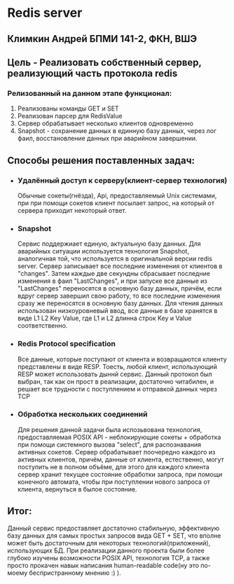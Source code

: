 # Redis server #

## Климкин Андрей БПМИ 141-2, ФКН, ВШЭ ##


## Цель - Реализовать собственный сервер, реализующий часть протокола redis ##

### Релизованный на данном этапе функционал: ###

1. Реализованы команды GET и SET
2. Реализован парсер для RedisValue
3. Сервер обрабатывает несколько клиентов одновременно
4. Snapshot - сохранение данных в единную базу данных, через лог фаил, восстановление данных при аварийном      завершении.


## Способы решения поставленных задач: ##

* ### Удалённый доступ к серверу(клиент-сервер технология) ###
   
   Обычные сокеты(гнёзда), Api, предоставляемый Unix системами, при при помощи сокетов клиент посылает запрос, на который от сервера приходит некоторый ответ. 

* ### Snapshot ###
   
   Сервис поддержиает единую, актуальную базу данных. Для аварийных ситуации используется технология Snapshot, аналогичная той, что используется в оригинальной версии redis server. Сервер записывает все последние изменения от клиентов в "changes". Затем каждые две секундны сбрасывает последние изменения в фаил "LastChanges", и при запуске все данные из "LastChanges" переносятся в основную базу данных, причём, если вдруг сервер завершил свою работу, то все последние изменения сразу же переносятся в основную базу данных. Для чтения данных использован низкоуровневый ввод, все данные в базе хранятся в виде L1 L2 Key Value, где L1 и L2 длинна строк Key и Value соответственно.


* ### Redis Protocol specification ###

   Все данные, которые поступают от клиента и возвращаются клиенту представлены в виде RESP. Тоесть, любой  клиент, использующий RESP может использовать дыннй сервис. Данный протокол был выбран, так как он прост в реализации, достаточно читабилен, и решает все трудности с поступлением и отправкой данных через TCP

   
* ### Обработка нескольких соединений ###

   Для решения данной задачи была испозьвована технология, предоставляемая POSIX API - неблокирующие сокеты + обработка при помощи системного вызова "select", для распознавания активных сокетов. Сервер обрабатывает поочередно каждого из активных клиентов, причём, данные от клиента, естественно, могут поступить не в полном объёме, для этого для каждого клиента сервер хранит текущее состояние обработки запроса, при помощи конечного автомата, чтобы при поступлении нового запроса от клиента, вернуться в былое состояние.


## Итог: ##

  Данный сервис предоставляет достаточно стабильную, эффективную базу данных для самых простых запросов вида GET + SET, что вполне может быть достаточным для некоторых технологий(приложений), использующих БД. При реализации данного проекта были более глубоко изучены возможности POSIX API, технология TCP, а также просто прокачен навык написания human-readable code(ну это по-моему беспристранному мнению :) ).